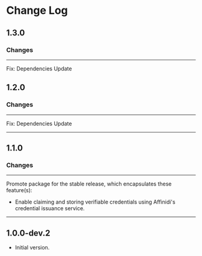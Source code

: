 # Change Log

## 1.3.0

### Changes

---

Fix: Dependencies Update

## 1.2.0

### Changes

---

Fix: Dependencies Update

---

## 1.1.0

### Changes

---

Promote package for the stable release, which encapsulates these feature(s):
* Enable claiming and storing verifiable credentials using Affinidi's credential issuance service.

---

## 1.0.0-dev.2

- Initial version.
